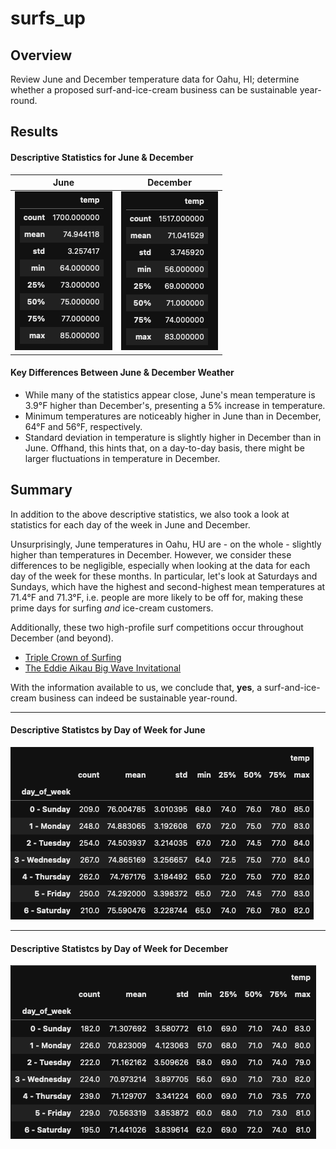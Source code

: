 # surfs_up

## Overview 

Review June and December temperature data for Oahu, HI; determine whether a proposed surf-and-ice-cream business can be sustainable year-round. 


## Results

#### Descriptive Statistics for June & December

|    June     |   December  |
| ----------- | ----------- |
| ![june_temps_describe](screenshots/june_temps_describe.png) | ![december_temps_describe](screenshots/december_temps_describe.png) |

#### Key Differences Between June & December Weather

* While many of the statistics appear close, June's mean temperature is 3.9°F higher than December's, presenting a 5% increase in temperature. 
* Minimum temperatures are noticeably higher in June than in December, 64°F and 56°F, respectively. 
* Standard deviation in temperature is slightly higher in December than in June. Offhand, this hints that, on a day-to-day basis, there might be larger fluctuations in temperature in December. 

## Summary 

In addition to the above descriptive statistics, we also took a look at statistics for each day of the week in June and December. 

Unsurprisingly, June temperatures in Oahu, HU are - on the whole - slightly higher than temperatures in December. However, we consider these differences to be negligible, especially when looking at the data for each day of the week for these months. In particular, let's look at Saturdays and Sundays, which have the highest and second-highest mean temperatures at 71.4°F and 71.3°F, i.e. people are more likely to be off for, making these prime days for surfing _and_ ice-cream customers.

Additionally, these two high-profile surf competitions occur throughout December (and beyond).
* [Triple Crown of Surfing](https://en.wikipedia.org/wiki/Triple_Crown_of_Surfing)
* [The Eddie Aikau Big Wave Invitational](https://www.theeddieaikau.com/)

With the information available to us, we conclude that, **yes**, a surf-and-ice-cream business can indeed be sustainable year-round.

---

#### Descriptive Statistcs by Day of Week for June
![june_dayofweek_describe](screenshots/june_dayofweek_describe.png)

---

#### Descriptive Statistcs by Day of Week for December
![dec_dayofweek_describe](screenshots/dec_dayofweek_describe.png)

